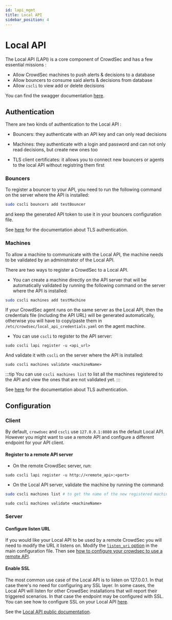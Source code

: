 ```yaml
---
id: lapi_mgmt
title: Local API
sidebar_position: 4
---
```


# Local API

The Local API (LAPI) is a core component of CrowdSec and has a few essential missions :

 - Allow CrowdSec machines to push alerts & decisions to a database
 - Allow bouncers to consume said alerts & decisions from database
 - Allow `cscli` to view add or delete decisions


You can find the swagger documentation [here](https://crowdsecurity.github.io/api_doc/lapi/).

## Authentication

There are two kinds of authentication to the Local API :

 - Bouncers: they authenticate with an API key and can only read decisions

 - Machines: they authenticate with a login and password and can not only read decisions, but create new ones too

  - TLS client certificates: it allows you to connect new bouncers or agents to the local API without registring them first 


### Bouncers

To register a bouncer to your API, you need to run the following command on the server where the API is installed:

```bash
sudo cscli bouncers add testBouncer
```

and keep the generated API token to use it in your bouncers configuration file.

See [here](/docs/next/local_api/tls_auth) for the documentation about TLS authentication.


### Machines

To allow a machine to communicate with the Local API, the machine needs to be validated by an administrator of the Local API.

There are two ways to register a CrowdSec to a Local API.

* You can create a machine directly on the API server that will be automatically validated by running the following command on the server where the API is installed:

```bash
sudo cscli machines add testMachine
```

If your CrowdSec agent runs on the same server as the Local API, then the credentials file (including the API URL) will be generated automatically, otherwise you will have to copy/paste them in `/etc/crowdsec/local_api_credentials.yaml` on the agent machine.

* You can use `cscli` to register to the API server:

```
sudo cscli lapi register -u <api_url>
```

And validate it with `cscli` on the server where the API is installed:

```
sudo cscli machines validate <machineName>
```

:::tip
You can use `cscli machines list` to list all the machines registered to the API and view the ones that are not validated yet.
:::

See [here](/docs/next/local_api/tls_auth) for the documentation about TLS authentication.


## Configuration

### Client

By default, `crowdsec` and `cscli` use `127.0.0.1:8080` as the default Local API. However you might want to use a remote API and configure a different endpoint for your API client.

#### Register to a remote API server

* On the remote CrowdSec server, run:

```
sudo cscli lapi register -u http://<remote_api>:<port>
```

* On the Local API server, validate the machine by running the command:


```bash
sudo cscli machines list # to get the name of the new registered machine
```

```
sudo cscli machines validate <machineName>
```


### Server

#### Configure listen URL

If you would like your Local API to be used by a remote CrowdSec you will need to modify the URL it listens on.
Modify the [`listen_uri` option](/docs/next/configuration/crowdsec_configuration#listen_uri) in the main configuration file.
Then see [how to configure your crowdsec to use a remote API](/u/user_guides/machines_mgmt#machine-register).


#### Enable SSL

The most common use case of the Local API is to listen on 127.0.0.1. In that case there's no need for
configuring any SSL layer. In some cases, the Local API will listen for other CrowdSec installations that
will report their triggered scenarios. In that case the endpoint may be configured with SSL.
You can see how to configure SSL on your Local API [here](/docs/next/configuration/crowdsec_configuration#tls).


See the [Local API public documentation](https://crowdsecurity.github.io/api_doc/lapi/).



